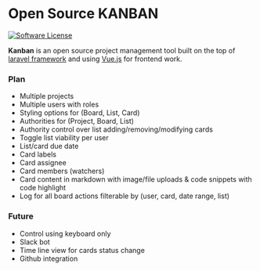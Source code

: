 # Open Source KANBAN

[![Software License](https://img.shields.io/badge/license-MIT-brightgreen.svg?style=flat-square)](LICENSE)

**Kanban** is an open source project management tool built on the top of [laravel framework](https://github.com/laravel/laravel) and using [Vue.js](https://github.com/vuejs/vue) for frontend work.

### Plan

- Multiple projects
- Multiple users with roles
- Styling options for (Board, List, Card)
- Authorities for (Project, Board, List)
- Authority control over list adding/removing/modifying cards
- Toggle list viability per user
- List/card due date
- Card labels
- Card assignee
- Card members (watchers)
- Card content in markdown with image/file uploads & code snippets with code highlight
- Log for all board actions filterable by (user, card, date range, list)

### Future

- Control using keyboard only
- Slack bot
- Time line view for cards status change
- Github integration